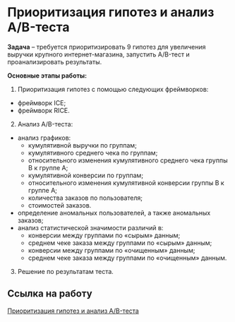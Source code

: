 # Приоритизация гипотез и анализ A/B-теста

**Задача** – требуется приоритизировать 9 гипотез для увеличения выручки крупного интернет-магазина, запустить A/B-тест и проанализировать результаты. 

**Основные этапы работы:**

1.	Приоритизация гипотез с помощью следующих фреймворков:
  - фреймворк ICE;
  - фреймворк RICE.  

2.	Анализ A/B-теста:
  - анализ графиков:
      - кумулятивной выручки по группам;
      - кумулятивного среднего чека по группам;
      - относительного изменения кумулятивного среднего чека группы B к группе A;
      - кумулятивной конверсии по группам;
      - относительного изменения кумулятивной конверсии группы B к группе A;
      - количества заказов по пользователя; 
      - стоимостей заказов.
  - определение аномальных пользователей, а также аномальных заказов;
  - анализ статистической значимости различий в:
      - конверсии между группами по «сырым» данным;
      - среднем чеке заказа между группами по «сырым» данным;
      - конверсии между группами по «очищенным» данным;
      - среднем чеке заказа между группами по «очищенным» данным.
  
3. Решение по результатам теста.  

## Ссылка на работу
[Приоритизация гипотез и анализ A/B-теста](https://github.com/Veronikask/Yandex-Practikum/blob/4d2154fb8cfb4db3108310e92a45259374a6cc5e/%D0%9F%D1%80%D0%BE%D0%B5%D0%BA%D1%82%2011:%20%D0%9F%D1%80%D0%B8%D0%BE%D1%80%D0%B8%D1%82%D0%B8%D0%B7%D0%B0%D1%86%D0%B8%D1%8F%20%D0%B3%D0%B8%D0%BF%D0%BE%D1%82%D0%B5%D0%B7%20%D0%B8%20%D0%B0%D0%BD%D0%B0%D0%BB%D0%B8%D0%B7%20AB-%D1%82%D0%B5%D1%81%D1%82%D0%B0/%D0%9F%D1%80%D0%B8%D0%BE%D1%80%D0%B8%D1%82%D0%B8%D0%B7%D0%B0%D1%86%D0%B8%D1%8F%20%D0%B3%D0%B8%D0%BF%D0%BE%D1%82%D0%B5%D0%B7%20%D0%B8%20%D0%B0%D0%BD%D0%B0%D0%BB%D0%B8%D0%B7%20AB-%D1%82%D0%B5%D1%81%D1%82%D0%B0.ipynb)

